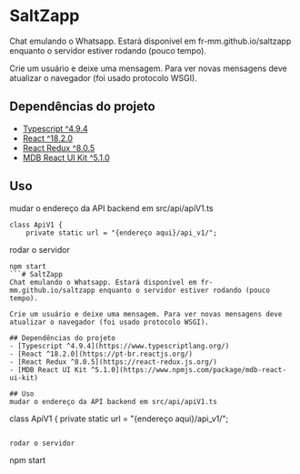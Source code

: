 # SaltZapp
Chat emulando o Whatsapp. Estará disponível em fr-mm.github.io/saltzapp enquanto o servidor estiver rodando (pouco tempo).

Crie um usuário e deixe uma mensagem. Para ver novas mensagens deve atualizar o navegador (foi usado protocolo WSGI).

## Dependências do projeto
- [Typescript ^4.9.4](https://www.typescriptlang.org/)
- [React ^18.2.0](https://pt-br.reactjs.org/)
- [React Redux ^8.0.5](https://react-redux.js.org/)
- [MDB React UI Kit ^5.1.0](https://www.npmjs.com/package/mdb-react-ui-kit)

## Uso
mudar o endereço da API backend em src/api/apiV1.ts
```
class ApiV1 {
    private static url = "{endereço aqui}/api_v1/";
```

rodar o servidor
```
npm start
```# SaltZapp
Chat emulando o Whatsapp. Estará disponível em fr-mm.github.io/saltzapp enquanto o servidor estiver rodando (pouco tempo).

Crie um usuário e deixe uma mensagem. Para ver novas mensagens deve atualizar o navegador (foi usado protocolo WSGI).

## Dependências do projeto
- [Typescript ^4.9.4](https://www.typescriptlang.org/)
- [React ^18.2.0](https://pt-br.reactjs.org/)
- [React Redux ^8.0.5](https://react-redux.js.org/)
- [MDB React UI Kit ^5.1.0](https://www.npmjs.com/package/mdb-react-ui-kit)

## Uso
mudar o endereço da API backend em src/api/apiV1.ts
```
class ApiV1 {
    private static url = "{endereço aqui}/api_v1/";
```

rodar o servidor
```
npm start
```
